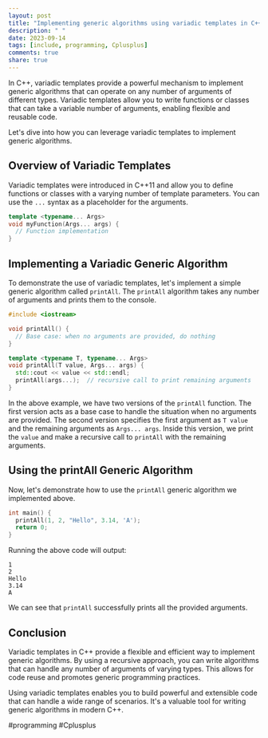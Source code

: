 ```yaml
---
layout: post
title: "Implementing generic algorithms using variadic templates in C++"
description: " "
date: 2023-09-14
tags: [include, programming, Cplusplus]
comments: true
share: true
---
```


In C++, variadic templates provide a powerful mechanism to implement generic algorithms that can operate on any number of arguments of different types. Variadic templates allow you to write functions or classes that can take a variable number of arguments, enabling flexible and reusable code.

Let's dive into how you can leverage variadic templates to implement generic algorithms.

## Overview of Variadic Templates

Variadic templates were introduced in C++11 and allow you to define functions or classes with a varying number of template parameters. You can use the `...` syntax as a placeholder for the arguments.

```cpp
template <typename... Args>
void myFunction(Args... args) {
  // Function implementation
}
```

## Implementing a Variadic Generic Algorithm

To demonstrate the use of variadic templates, let's implement a simple generic algorithm called `printAll`. The `printAll` algorithm takes any number of arguments and prints them to the console.

```cpp
#include <iostream>

void printAll() {
  // Base case: when no arguments are provided, do nothing
}

template <typename T, typename... Args>
void printAll(T value, Args... args) {
  std::cout << value << std::endl;
  printAll(args...);  // recursive call to print remaining arguments
}
```

In the above example, we have two versions of the `printAll` function. The first version acts as a base case to handle the situation when no arguments are provided. The second version specifies the first argument as `T value` and the remaining arguments as `Args... args`. Inside this version, we print the `value` and make a recursive call to `printAll` with the remaining arguments.

## Using the printAll Generic Algorithm

Now, let's demonstrate how to use the `printAll` generic algorithm we implemented above.

```cpp
int main() {
  printAll(1, 2, "Hello", 3.14, 'A');
  return 0;
}
```

Running the above code will output:

```
1
2
Hello
3.14
A
```

We can see that `printAll` successfully prints all the provided arguments.

## Conclusion

Variadic templates in C++ provide a flexible and efficient way to implement generic algorithms. By using a recursive approach, you can write algorithms that can handle any number of arguments of varying types. This allows for code reuse and promotes generic programming practices.

Using variadic templates enables you to build powerful and extensible code that can handle a wide range of scenarios. It's a valuable tool for writing generic algorithms in modern C++. 

#programming #Cplusplus